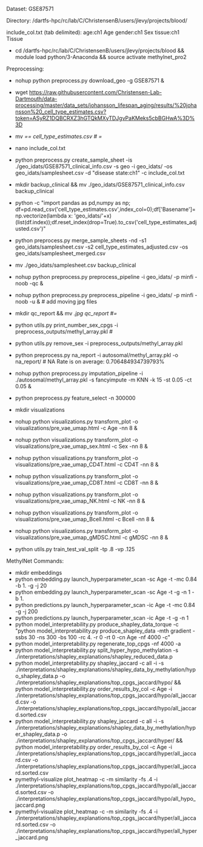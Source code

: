 Dataset: GSE87571

Directory: /dartfs-hpc/rc/lab/C/ChristensenB/users/jlevy/projects/blood/

include_col.txt (tab delimited):
age:ch1 Age
gender:ch1  Sex
tissue:ch1  Tissue

* cd /dartfs-hpc/rc/lab/C/ChristensenB/users/jlevy/projects/blood && module load python/3-Anaconda && source activate methylnet_pro2

Preprocessing:

* nohup python preprocess.py download_geo -g GSE87571 &
* wget https://raw.githubusercontent.com/Christensen-Lab-Dartmouth/data-processing/master/data_sets/johansson_lifespan_aging/results/%20johansson%20_cell_type_estimates.csv?token=ASyRZ1DQBCRXZ3hGTQkMXyTDJgvPaKMeks5cbBGHwA%3D%3D
* mv *== cell_type_estimates.csv # =*
* nano include_col.txt
* python preprocess.py create_sample_sheet -is ./geo_idats/GSE87571_clinical_info.csv -s geo -i geo_idats/ -os geo_idats/samplesheet.csv -d "disease state:ch1" -c include_col.txt
* mkdir backup_clinical && mv ./geo_idats/GSE87571_clinical_info.csv backup_clinical
* python -c "import pandas as pd,numpy as np; df=pd.read_csv('cell_type_estimates.csv',index_col=0);df['Basename']=np.vectorize(lambda x: 'geo_idats/'+x)(list(df.index));df.reset_index(drop=True).to_csv('cell_type_estimates_adjusted.csv')"
* python preprocess.py merge_sample_sheets -nd -s1 geo_idats/samplesheet.csv -s2 cell_type_estimates_adjusted.csv -os geo_idats/samplesheet_merged.csv
* mv ./geo_idats/samplesheet.csv backup_clinical
* nohup python preprocess.py preprocess_pipeline -i geo_idats/ -p minfi -noob -qc &
* nohup python preprocess.py preprocess_pipeline -i geo_idats/ -p minfi -noob -u & # add moving jpg files
* mkdir qc_report && mv *.jpg qc_report #=*
* python utils.py print_number_sex_cpgs -i preprocess_outputs/methyl_array.pkl #
* python utils.py remove_sex -i preprocess_outputs/methyl_array.pkl
* python preprocess.py na_report -i autosomal/methyl_array.pkl -o na_report/ # NA Rate is on average: 0.706484934739793%
* nohup python preprocess.py imputation_pipeline -i ./autosomal/methyl_array.pkl -s fancyimpute -m KNN -k 15 -st 0.05 -ct 0.05 &
* python preprocess.py feature_select -n 300000
* mkdir visualizations
* nohup python visualizations.py transform_plot -o visualizations/pre_vae_umap.html -c Age -nn 8 &
* nohup python visualizations.py transform_plot -o visualizations/pre_vae_umap_sex.html -c Sex -nn 8 &
* nohup python visualizations.py transform_plot -o visualizations/pre_vae_umap_CD4T.html -c CD4T -nn 8 &
* nohup python visualizations.py transform_plot -o visualizations/pre_vae_umap_CD8T.html -c CD8T -nn 8 &
* nohup python visualizations.py transform_plot -o visualizations/pre_vae_umap_NK.html -c NK -nn 8 &
* nohup python visualizations.py transform_plot -o visualizations/pre_vae_umap_Bcell.html -c Bcell -nn 8 &
* nohup python visualizations.py transform_plot -o visualizations/pre_vae_umap_gMDSC.html -c gMDSC -nn 8 &

* python utils.py train_test_val_split -tp .8 -vp .125


MethylNet Commands:

* mkdir embeddings
* python embedding.py launch_hyperparameter_scan -sc Age -t -mc 0.84 -b 1. -g -j 20
* python embedding.py launch_hyperparameter_scan -sc Age -t -g -n 1 -b 1.
* python predictions.py launch_hyperparameter_scan -ic Age -t -mc 0.84 -g -j 200
* python predictions.py launch_hyperparameter_scan -ic Age -t -g -n 1
* python model_interpretability.py produce_shapley_data_torque -c "python model_interpretability.py produce_shapley_data -mth gradient -ssbs 30 -ns 300 -bs 100 -rc 4. -r 0 -rt 0 -cn Age -nf 4000 -c"
* python model_interpretability.py regenerate_top_cpgs -nf 4000 -a
* python model_interpretability.py split_hyper_hypo_methylation -s ./interpretations/shapley_explanations/shapley_reduced_data.p
* python model_interpretability.py shapley_jaccard -c all -i -s ./interpretations/shapley_explanations/shapley_data_by_methylation/hypo_shapley_data.p -o ./interpretations/shapley_explanations/top_cpgs_jaccard/hypo/ && python model_interpretability.py order_results_by_col -c Age -i ./interpretations/shapley_explanations/top_cpgs_jaccard/hypo/all_jaccard.csv -o ./interpretations/shapley_explanations/top_cpgs_jaccard/hypo/all_jaccard.sorted.csv
* python model_interpretability.py shapley_jaccard -c all -i -s ./interpretations/shapley_explanations/shapley_data_by_methylation/hyper_shapley_data.p -o ./interpretations/shapley_explanations/top_cpgs_jaccard/hyper/ && python model_interpretability.py order_results_by_col -c Age -i ./interpretations/shapley_explanations/top_cpgs_jaccard/hyper/all_jaccard.csv -o ./interpretations/shapley_explanations/top_cpgs_jaccard/hyper/all_jaccard.sorted.csv
* pymethyl-visualize plot_heatmap -c -m similarity -fs .4 -i ./interpretations/shapley_explanations/top_cpgs_jaccard/hypo/all_jaccard.sorted.csv -o ./interpretations/shapley_explanations/top_cpgs_jaccard/hypo/all_hypo_jaccard.png
* pymethyl-visualize plot_heatmap -c -m similarity -fs .4 -i ./interpretations/shapley_explanations/top_cpgs_jaccard/hyper/all_jaccard.sorted.csv -o ./interpretations/shapley_explanations/top_cpgs_jaccard/hyper/all_hyper_jaccard.png
